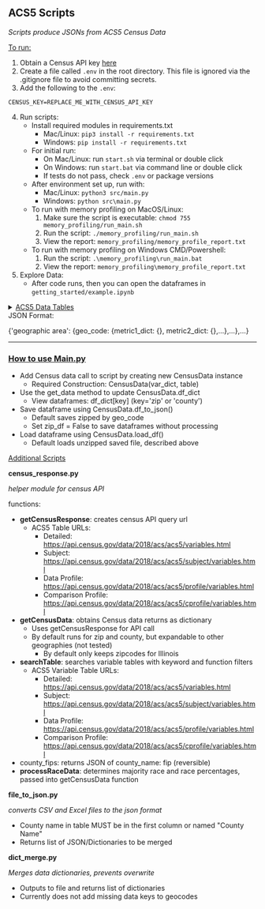 <h2>ACS5 Scripts</h2>

*Scripts produce JSONs from ACS5 Census Data*

<u>To run:</u>

1. Obtain a Census API key [here](https://api.census.gov/data/key_signup.html)
2. Create a file called `.env` in the root directory. This file is ignored via the .gitignore file to avoid committing
   secrets.
3. Add the following to the `.env`:

```
CENSUS_KEY=REPLACE_ME_WITH_CENSUS_API_KEY
```

4. Run scripts:
     - Install required modules in requirements.txt
         - Mac/Linux: `pip3 install -r requirements.txt`
         - Windows: `pip install -r requirements.txt`
     - For initial run:
       - On Mac/Linux: run `start.sh` via terminal or double click
       - On Windows: run `start.bat` via command line or double click
       - If tests do not pass, check `.env` or package versions
     - After environment set up, run with:
       - Mac/Linux: `python3 src/main.py`
       - Windows: `python src\main.py`
     - To run with memory profiling on MacOS/Linux:
         1. Make sure the script is executable: `chmod 755 memory_profiling/run_main.sh`
         2. Run the script: `./memory_profiling/run_main.sh`
         3. View the report: `memory_profiling/memory_profile_report.txt`
     - To run with memory profiling on Windows CMD/Powershell:
         1. Run the script: `.\memory_profiling\run_main.bat`
         2. View the report: `memory_profiling\memory_profile_report.txt`
 1. Explore Data:
      - After code runs, then you can open the dataframes in `getting_started/example.ipynb`
<details>
<summary><u>ACS5 Data Tables</u></summary>

 - Detailed: https://api.census.gov/data/2018/acs/acs5?
   - "Most detailed cross-tabulations"
 - Subject: https://api.census.gov/data/2018/acs/acs5/subject?
   - "Overview of estimates available in a particular topic"
 - Data Profile: https://api.census.gov/data/2018/acs/acs5/profile?
   - "Broad social, economic, housing, and demographic information"
 - Comparison Profile: https://api.census.gov/data/2018/acs/acs5/cprofile?
   - "Similar to data profiles but include comparisons with past-year data"
</details>
JSON Format:

{'geographic area': {geo_code: {metric1_dict: {}, metric2_dict: {},...},...},...}

<hr>
<h3><u>How to use Main.py</u></h3>

- Add Census data call to script by creating new CensusData instance
    - Required Construction: CensusData(var_dict, table)
- Use the get_data method to update CensusData.df_dict
    - View dataframes: df_dict[key] (key='zip' or 'county')
- Save dataframe using CensusData.df_to_json()
    - Default saves zipped by geo_code
    - Set zip_df = False to save dataframes without processing
- Load dataframe using CensusData.load_df()
    - Default loads unzipped saved file, described above

<u>Additional Scripts</u>

**census_response.py**

*helper module for census API*

functions:

- **getCensusResponse**: creates census API query url
    - ACS5 Table URLs:
        - Detailed: https://api.census.gov/data/2018/acs/acs5/variables.html
        - Subject: https://api.census.gov/data/2018/acs/acs5/subject/variables.html
        - Data Profile: https://api.census.gov/data/2018/acs/acs5/profile/variables.html
        - Comparison Profile: https://api.census.gov/data/2018/acs/acs5/cprofile/variables.html
- **getCensusData**: obtains Census data returns as dictionary
    - Uses getCensusResponse for API call
    - By default runs for zip and county, but expandable to other geographies (not tested)
        - By default only keeps zipcodes for Illinois
- **searchTable**: searches variable tables with keyword and function filters
    - ACS5 Variable Table URLs:
        - Detailed: https://api.census.gov/data/2018/acs/acs5/variables.html
        - Subject: https://api.census.gov/data/2018/acs/acs5/subject/variables.html
        - Data Profile: https://api.census.gov/data/2018/acs/acs5/profile/variables.html
        - Comparison Profile: https://api.census.gov/data/2018/acs/acs5/cprofile/variables.html
- county_fips: returns JSON of county_name: fip (reversible)
- **processRaceData**: determines majority race and race percentages, passed into getCensusData function

**file_to_json.py**

*converts CSV and Excel files to the json format*

- County name in table MUST be in the first column or named "County Name"
- Returns list of JSON/Dictionaries to be merged

**dict_merge.py**

*Merges data dictionaries, prevents overwrite*

- Outputs to file and returns list of dictionaries
- Currently does not add missing data keys to geocodes
